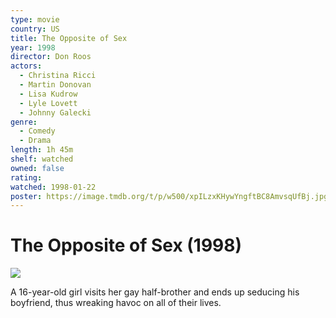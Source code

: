 ```yaml
---
type: movie
country: US
title: The Opposite of Sex
year: 1998
director: Don Roos
actors:
  - Christina Ricci
  - Martin Donovan
  - Lisa Kudrow
  - Lyle Lovett
  - Johnny Galecki
genre:
  - Comedy
  - Drama
length: 1h 45m
shelf: watched
owned: false
rating:
watched: 1998-01-22
poster: https://image.tmdb.org/t/p/w500/xpILzxKHywYngftBC8AmvsqUfBj.jpg
---
```


# The Opposite of Sex (1998)

![](https://image.tmdb.org/t/p/w500/xpILzxKHywYngftBC8AmvsqUfBj.jpg)

A 16-year-old girl visits her gay half-brother and ends up seducing his boyfriend, thus wreaking havoc on all of their lives.